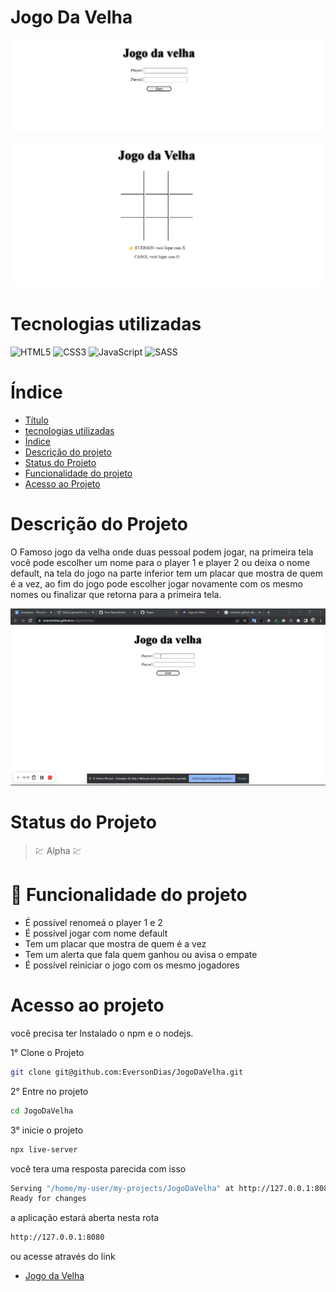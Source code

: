 # Jogo Da Velha

![escolha de jogador](public/imgHome.png)

![tele de Jogo](public/imgJogo.png)

# Tecnologias utilizadas
![HTML5](https://img.shields.io/badge/html5-%23E34F26.svg?style=for-the-badge&logo=html5&logoColor=white)
![CSS3](https://img.shields.io/badge/css3-%231572B6.svg?style=for-the-badge&logo=css3&logoColor=white)
![JavaScript](https://img.shields.io/badge/javascript-%23323330.svg?style=for-the-badge&logo=javascript&logoColor=%23F7DF1E)
![SASS](https://img.shields.io/badge/SASS-hotpink.svg?style=for-the-badge&logo=SASS&logoColor=white)

# Índice

* [Título](#jogo-da-velha)
* [tecnologias utilizadas](#tecnologias-utilizadas)
* [Índice](#índice)
* [Descrição do projeto](#descrição-do-projeto)
* [Status do Projeto](#status-do-projeto)
* [Funcionalidade do projeto](#🔨-funcionalidade-do-projeto)
* [Acesso ao Projeto](#acesso-ao-projeto)

# Descrição do Projeto

O Famoso jogo da velha onde duas pessoal podem jogar, na primeira tela você pode escolher um nome para o player 1 e player 2 ou deixa o nome default, na tela do jogo na parte inferior tem um placar que mostra de quem é a vez, ao fim do jogo pode escolher jogar novamente com os mesmo nomes ou finalizar que retorna para a primeira tela.

![video](public/jogo.gif)

# Status do Projeto

> 💹 Alpha 💹

# 🔨 Funcionalidade do projeto

- É possível renomeá o player 1 e 2
- É possível jogar com nome default
- Tem um placar que mostra de quem é a vez
- Tem um alerta que fala quem ganhou ou avisa o empate
- É possível reiniciar o jogo com os mesmo jogadores

# Acesso ao projeto
você precisa ter Instalado o npm e o nodejs.

1° Clone o Projeto

```bash
git clone git@github.com:EversonDias/JogoDaVelha.git
```

2° Entre no projeto

```bash
cd JogoDaVelha
```

3° inicie o projeto

```bash
npx live-server
```
você tera uma resposta parecida com isso

```bash
Serving "/home/my-user/my-projects/JogoDaVelha" at http://127.0.0.1:8080
Ready for changes
```

a aplicação estará aberta nesta rota

```bash
http://127.0.0.1:8080
```

ou acesse através do link

* [Jogo da Velha](https://eversondias.github.io/JogoDaVelha/)
